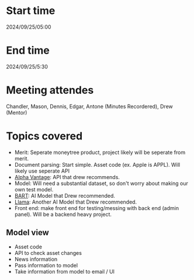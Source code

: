 # Start time
2024/09/25/05:00
# End time
2024/09/25/5:30
# Meeting attendes
Chandler, Mason, Dennis, Edgar, Antone (Minutes Recordered), Drew (Mentor)

# Topics covered
- Merit: Seperate moneytree product, project likely will be seperate from merit.
- Document parsing: Start simple. Asset code (ex. Apple is APPL).  Will likely use seperate API
- [Alpha Vantage](https://www.alphavantage.co/documentation/#news-sentiment): API that drew recommends.
- Model: Will need a substantial dataset, so don't worry about making our own test model.
- [BART](https://huggingface.co/facebook/bart-large-cnn): AI Model that Drew recommended.
- [Llama](https://huggingface.co/meta-llama/Llama-3.2-3B): Another AI Model that Drew recommended.
- Front end: make front end for testing/messing with back end (admin panel).  Will be a backend heavy project.

## Model view
- Asset code
- API to check asset changes
- News information
- Pass information to model
- Take information from model to email / UI
